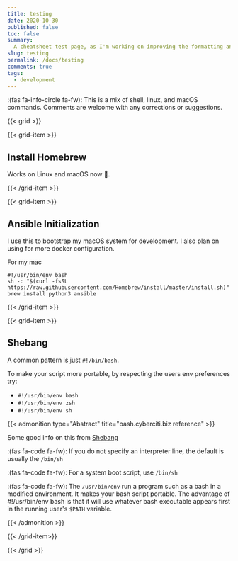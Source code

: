 ```yaml
---
title: testing
date: 2020-10-30
published: false
toc: false
summary:
  A cheatsheet test page, as I'm working on improving the formatting and presentation of my cheatsheets
slug: testing
permalink: /docs/testing
comments: true
tags:
  - development
---
```


:(fas fa-info-circle fa-fw): This is a mix of shell, linux, and macOS commands.
Comments are welcome with any corrections or suggestions.

{{< grid >}}

{{< grid-item >}}

## Install Homebrew

Works on Linux and macOS now 👏.

{{< /grid-item >}}

{{< grid-item >}}

## Ansible Initialization

I use this to bootstrap my macOS system for development. I also plan on using for more docker configuration.

For my mac

```shell
#!/usr/bin/env bash
sh -c "$(curl -fsSL https://raw.githubusercontent.com/Homebrew/install/master/install.sh)"
brew install python3 ansible
```

{{< /grid-item >}}


{{< grid-item >}}

## Shebang

A common pattern is just `#!/bin/bash`.

To make your script more portable, by respecting the users env preferences try:

- `#!/usr/bin/env bash`
- `#!/usr/bin/env zsh`
- `#!/usr/bin/env sh`

{{< admonition type="Abstract" title="bash.cyberciti.biz reference" >}}

Some good info on this from [Shebang](https://bash.cyberciti.biz/guide/Shebang#.2Fusr.2Fbin.2Fenv_bash)

:(fas fa-code fa-fw): If you do not specify an interpreter line, the default is usually the `/bin/sh`

:(fas fa-code fa-fw): For a system boot script, use `/bin/sh`

:(fas fa-code fa-fw): The `/usr/bin/env` run a program such as a bash in a modified environment. It makes your bash script portable. The advantage of #!/usr/bin/env bash is that it will use whatever bash executable appears first in the running user's `$PATH` variable.

{{< /admonition >}}

{{< /grid-item>}}

{{< /grid >}}

